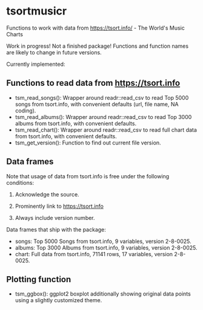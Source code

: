 # tsortmusicr
Functions to work with data from https://tsort.info/ - The World's Music Charts

Work in progress! Not a finished package! Functions and function names are likely to change in future versions. 

Currently implemented:

## Functions to read data from https://tsort.info

* tsm_read_songs(): Wrapper around readr::read_csv to read Top 5000 songs from tsort.info, with convenient defaults (url, file name, NA coding).
* tsm_read_albums(): Wrapper around readr::read_csv to read Top 3000 albums from tsort.info, with convenient defaults.
* tsm_read_chart(): Wrapper around readr::read_csv to read full chart data from tsort.info, with convenient defaults.
* tsm_get_version(): Function to find out current file version.

## Data frames

Note that usage of data from tsort.info is free under the following conditions:

1. Acknowledge the source.

2. Prominently link to https://tsort.info

3. Always include version number.

Data frames that ship with the package:

* songs: Top 5000 Songs from tsort.info, 9 variables, version 2-8-0025.
* albums: Top 3000 Albums from tsort.info, 9 variables, version 2-8-0025.
* chart: Full data from tsort.info, 71141 rows, 17 variables, version 2-8-0025.


## Plotting function

* tsm_ggbox(): ggplot2 boxplot additionally showing original data points using a slightly customized theme.
